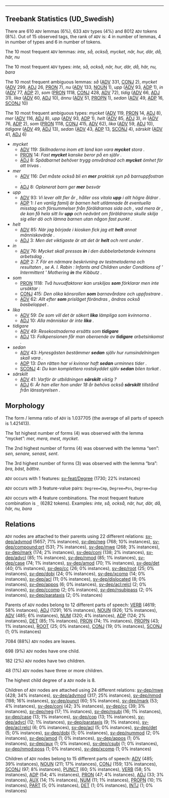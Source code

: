 

--------------------------------------------------------------------------------

## Treebank Statistics (UD_Swedish)

There are 610 `ADV` lemmas (6%), 633 `ADV` types (4%) and 8012 `ADV` tokens (8%).
Out of 15 observed tags, the rank of `ADV` is: 4 in number of lemmas, 4 in number of types and 6 in number of tokens.

The 10 most frequent `ADV` lemmas: <em>inte, så, också, mycket, när, hur, där, då, här, nu</em>

The 10 most frequent `ADV` types:  <em>inte, så, också, när, hur, där, då, här, nu, bara</em>

The 10 most frequent ambiguous lemmas: <em>så</em> ([ADV]() 331, [CONJ]() 2), <em>mycket</em> ([ADV]() 299, [ADJ]() 26, [PRON]() 7), <em>nu</em> ([ADV]() 133, [NOUN]() 1), <em>upp</em> ([ADV]() 93, [ADP]() 1), <em>in</em> ([ADV]() 77, [ADP]() 2), <em>som</em> ([PRON]() 1118, [CONJ]() 428, [ADV]() 72), <em>tidig</em> ([ADV]() 66, [ADJ]() 31), <em>lika</em> ([ADV]() 60, [ADJ]() 10), <em>ännu</em> ([ADV]() 51, [PROPN]() 1), <em>sedan</em> ([ADV]() 49, [ADP]() 16, [SCONJ]() 10)

The 10 most frequent ambiguous types:  <em>mycket</em> ([ADV]() 119, [PRON]() 14, [ADJ]() 8), <em>mer</em> ([ADV]() 116, [ADJ]() 8), <em>upp</em> ([ADV]() 93, [ADP]() 1), <em>helt</em> ([ADV]() 85, [ADJ]() 3), <em>in</em> ([ADV]() 76, [ADP]() 2), <em>som</em> ([PRON]() 1118, [CONJ]() 415, [ADV]() 62), <em>lika</em> ([ADV]() 59, [ADJ]() 10), <em>tidigare</em> ([ADV]() 49, [ADJ]() 13), <em>sedan</em> ([ADV]() 43, [ADP]() 13, [SCONJ]() 4), <em>särskilt</em> ([ADV]() 41, [ADJ]() 6)


* <em>mycket</em>
  * [ADV]() 119: <em>Skillnaderna inom ett land kan vara <b>mycket</b> stora .</em>
  * [PRON]() 14: <em>Fast <b>mycket</b> kanske beror på en själv .</em>
  * [ADJ]() 8: <em>Spädbarnet behöver trygg omvårdnad och <b>mycket</b> ömhet för att trivas .</em>
* <em>mer</em>
  * [ADV]() 116: <em>Det måste också bli en <b>mer</b> praktisk syn på barnuppfostran .</em>
  * [ADJ]() 8: <em>Oplanerat barn ger <b>mer</b> besvär</em>
* <em>upp</em>
  * [ADV]() 93: <em>Vi lever allt fler år , håller oss vitala <b>upp</b> i allt högre åldrar .</em>
  * [ADP]() 1: <em>I en vanlig familj är barnen helt utlämnade åt eventuella misstag och försummelser från föräldrarnas sida och , vad mera är , de kan få hela sitt liv <b>upp</b> och nedvänt om föräldrarna skulle skilja sig eller dö och lämna barnen utan någon fast punkt .</em>
* <em>helt</em>
  * [ADV]() 85: <em>När jag började i kiosken fick jag ett <b>helt</b> annat människovärde .</em>
  * [ADJ]() 3: <em>Men det viktigaste är att det är <b>helt</b> och rent under .</em>
* <em>in</em>
  * [ADV]() 76: <em>Mycket skall pressas <b>in</b> i den dubbelarbetande kvinnans arbetsdag .</em>
  * [ADP]() 2: <em>7. För en närmare beskrivning av testmetoderna och resultaten , se A. I. Rabin : Infants and Children under Conditions of ' Intermittent ' Mothering <b>in</b> the Kibbutz .</em>
* <em>som</em>
  * [PRON]() 1118: <em>Två huvudfaktorer kan urskiljas <b>som</b> förklarar men inte ursäktar :</em>
  * [CONJ]() 415: <em>Den olika könsrollen <b>som</b> barnavårdare och uppfostrare .</em>
  * [ADV]() 62: <em>Allt efter <b>som</b> prisläget förändras , ändras också basbeloppet .</em>
* <em>lika</em>
  * [ADV]() 59: <em>De som vill det är säkert <b>lika</b> lämpliga som kvinnorna .</em>
  * [ADJ]() 10: <em>Alla människor är inte <b>lika</b> .</em>
* <em>tidigare</em>
  * [ADV]() 49: <em>Resekostnaderna ersätts som <b>tidigare</b></em>
  * [ADJ]() 13: <em>Folkpensionen får man oberoende av <b>tidigare</b> arbetsinkomst .</em>
* <em>sedan</em>
  * [ADV]() 43: <em>Hyresgästen bestämmer <b>sedan</b> själv hur rumsindelningen skall vara .</em>
  * [ADP]() 13: <em>Den rätten har vi kvinnor haft <b>sedan</b> urminnes tider .</em>
  * [SCONJ]() 4: <em>Du kan komplettera rostskyddet själv <b>sedan</b> bilen torkat .</em>
* <em>särskilt</em>
  * [ADV]() 41: <em>Varför är utbildningen <b>särskilt</b> viktig ?</em>
  * [ADJ]() 6: <em>Är han eller hon under 18 år behövs också <b>särskilt</b> tillstånd från länsstyrelsen .</em>

## Morphology

The form / lemma ratio of `ADV` is 1.037705 (the average of all parts of speech is 1.421413).

The 1st highest number of forms (4) was observed with the lemma “mycket”: <em>mer, mera, mest, mycket</em>.

The 2nd highest number of forms (4) was observed with the lemma “sen”: <em>sen, senare, senast, sent</em>.

The 3rd highest number of forms (3) was observed with the lemma “bra”: <em>bra, bäst, bättre</em>.

`ADV` occurs with 1 features: [sv-feat/Degree]() (1730; 22% instances)

`ADV` occurs with 3 feature-value pairs: `Degree=Cmp`, `Degree=Pos`, `Degree=Sup`

`ADV` occurs with 4 feature combinations.
The most frequent feature combination is `_` (6282 tokens).
Examples: <em>inte, så, också, när, hur, där, då, här, nu, bara</em>


## Relations

`ADV` nodes are attached to their parents using 22 different relations: [sv-dep/advmod]() (5657; 71% instances), [sv-dep/neg]() (768; 10% instances), [sv-dep/compound:prt]() (531; 7% instances), [sv-dep/mwe]() (268; 3% instances), [sv-dep/mark]() (174; 2% instances), [sv-dep/conj]() (138; 2% instances), [sv-dep/advcl]() (85; 1% instances), [sv-dep/nmod]() (85; 1% instances), [sv-dep/case]() (74; 1% instances), [sv-dep/amod]() (70; 1% instances), [sv-dep/det]() (40; 0% instances), [sv-dep/cc]() (26; 0% instances), [sv-dep/root]() (25; 0% instances), [sv-dep/dobj]() (24; 0% instances), [sv-dep/xcomp]() (14; 0% instances), [sv-dep/acl]() (11; 0% instances), [sv-dep/dislocated]() (8; 0% instances), [sv-dep/appos]() (6; 0% instances), [sv-dep/acl:relcl]() (2; 0% instances), [sv-dep/ccomp]() (2; 0% instances), [sv-dep/nsubjpass]() (2; 0% instances), [sv-dep/parataxis]() (2; 0% instances)

Parents of `ADV` nodes belong to 12 different parts of speech: [VERB]() (4619; 58% instances), [ADJ]() (1291; 16% instances), [NOUN]() (926; 12% instances), [ADV]() (485; 6% instances), [NUM]() (320; 4% instances), [ADP]() (124; 2% instances), [DET]() (85; 1% instances), [PRON]() (74; 1% instances), [PROPN]() (43; 1% instances), [ROOT]() (25; 0% instances), [CONJ]() (19; 0% instances), [SCONJ]() (1; 0% instances)

7084 (88%) `ADV` nodes are leaves.

698 (9%) `ADV` nodes have one child.

182 (2%) `ADV` nodes have two children.

48 (1%) `ADV` nodes have three or more children.

The highest child degree of a `ADV` node is 8.

Children of `ADV` nodes are attached using 24 different relations: [sv-dep/mwe]() (428; 34% instances), [sv-dep/advmod]() (317; 25% instances), [sv-dep/nmod]() (198; 16% instances), [sv-dep/punct]() (60; 5% instances), [sv-dep/mark]() (53; 4% instances), [sv-dep/conj]() (42; 3% instances), [sv-dep/cc]() (39; 3% instances), [sv-dep/neg]() (17; 1% instances), [sv-dep/nsubj]() (16; 1% instances), [sv-dep/case]() (13; 1% instances), [sv-dep/cop]() (13; 1% instances), [sv-dep/advcl]() (12; 1% instances), [sv-dep/parataxis]() (9; 1% instances), [sv-dep/acl:relcl]() (6; 0% instances), [sv-dep/acl]() (5; 0% instances), [sv-dep/det]() (5; 0% instances), [sv-dep/dobj]() (5; 0% instances), [sv-dep/nummod]() (2; 0% instances), [sv-dep/amod]() (1; 0% instances), [sv-dep/appos]() (1; 0% instances), [sv-dep/aux]() (1; 0% instances), [sv-dep/csubj]() (1; 0% instances), [sv-dep/nmod:poss]() (1; 0% instances), [sv-dep/xcomp]() (1; 0% instances)

Children of `ADV` nodes belong to 15 different parts of speech: [ADV]() (485; 39% instances), [NOUN]() (211; 17% instances), [CONJ]() (159; 13% instances), [SCONJ]() (97; 8% instances), [PUNCT]() (60; 5% instances), [VERB]() (58; 5% instances), [ADP]() (54; 4% instances), [PRON]() (47; 4% instances), [ADJ]() (33; 3% instances), [AUX]() (14; 1% instances), [NUM]() (11; 1% instances), [PROPN]() (10; 1% instances), [PART]() (5; 0% instances), [DET]() (1; 0% instances), [INTJ]() (1; 0% instances)

